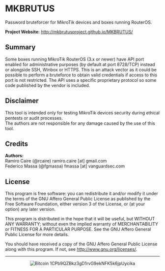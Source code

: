 MKBRUTUS
========

Password bruteforcer for MikroTik devices and boxes running RouterOS.

**Project Website:** http://mkbrutusproject.github.io/MKBRUTUS/

## Summary

Some boxes running MikroTik RouterOS (3.x or newer) have API port enabled for administrative purposes (by default at port 8728/TCP) instead or alongside SSH, Winbox or HTTPS. This is an attack vector as it could be possible to perform a bruteforce to obtain valid credentials if access to this port is not restricted. The API uses a specific proprietary protocol so some code published by the vendor is included.

## Disclaimer

This tool is intended only for testing MikroTik devices security during ethical pentests or audit processes.  
The authors are not responsible for any damage caused by the use of this tool.


## Credits

**Authors:**  
Ramiro Caire (@rcaire) ramiro.caire [at] gmail.com  
Federico Massa (@fgmassa) fmassa [at] vanguardsec.com

## License

This program is free software: you can redistribute it and/or modify it under the terms of the GNU Affero General Public License as published by the Free Software Foundation, either version 3 of the License, or (at your option) any later version.

This program is distributed in the hope that it will be useful, but WITHOUT ANY WARRANTY; without even the implied warranty of MERCHANTABILITY or FITNESS FOR A PARTICULAR PURPOSE. See the GNU Affero General Public License for more details.

You should have received a copy of the GNU Affero General Public License along with this program. If not, see http://www.gnu.org/licenses/.

-----
<p align="center">
<img alt="Bitcoin" title="Donate with Bitcoin" src="http://mw.gg/i/bitcoin.png" /> 1CPb9QZBkz3gD1rvG9ekNFK5k6jpUycika
</p>

